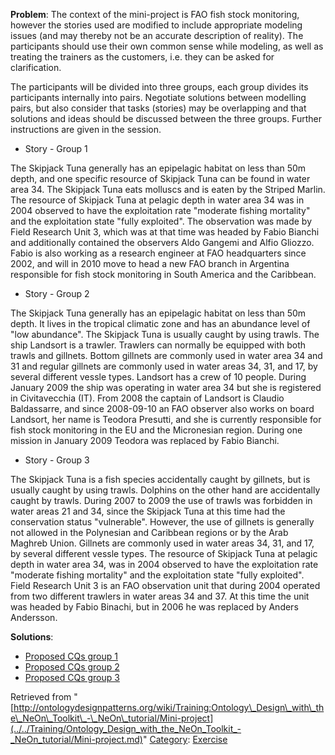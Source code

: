 __Problem__:
The context of the mini-project is FAO fish stock monitoring, however the stories used are modified to include appropriate modeling issues (and may thereby not be an accurate description of reality). The participants should use their own common sense while modeling, as well as treating the trainers as the customers, i.e. they can be asked for clarification.


The participants will be divided into three groups, each group divides its participants internally into pairs. Negotiate solutions between modelling pairs, but also consider that tasks (stories) may be overlapping and that solutions and ideas should be discussed between the three groups. Further instructions are given in the session. 



* Story - Group 1


The Skipjack Tuna generally has an epipelagic habitat on less than 50m depth, and one specific resource of Skipjack Tuna can be found in water area 34. The Skipjack Tuna eats molluscs and is eaten by the Striped Marlin. The resource of Skipjack Tuna at pelagic depth in water area 34 was in 2004 observed to have the exploitation rate "moderate fishing mortality" and the exploitation state "fully exploited". The observation was made by Field Research Unit 3, which was at that time was headed by Fabio Bianchi and additionally contained the observers Aldo Gangemi and Alfio Gliozzo. Fabio is also working as a research engineer at FAO headquarters since 2002, and will in 2010 move to head a new FAO branch in Argentina responsible for fish stock monitoring in South America and the Caribbean. 



* Story - Group 2


The Skipjack Tuna generally has an epipelagic habitat on less than 50m depth. It lives in the tropical climatic zone and has an abundance level of "low abundance". The Skipjack Tuna is usually caught by using trawls. The ship Landsort is a trawler. Trawlers can normally be equipped with both trawls and gillnets. Bottom gillnets are commonly used in water area 34 and 31 and regular gillnets are commonly used in water areas 34, 31, and 17, by several different vessle types. Landsort has a crew of 10 people. During January 2009 the ship was operating in water area 34 but she is registered in Civitavecchia (IT). From 2008 the captain of Landsort is Claudio Baldassarre, and since 2008-09-10 an FAO observer also works on board Landsort, her name is Teodora Presutti, and she is currently responsible for fish stock monitoring in the EU and the Micronesian region. During one mission in January 2009 Teodora was replaced by Fabio Bianchi.



* Story - Group 3


The Skipjack Tuna is a fish species accidentally caught by gillnets, but is usually caught by using trawls. Dolphins on the other hand are accidentally caught by trawls. During 2007 to 2009 the use of trawls was forbidden in water areas 21 and 34, since the Skipjack Tuna at this time had the conservation status "vulnerable". However, the use of gillnets is generally not allowed in the Polynesian and Caribbean regions or by the Arab Maghreb Union. Gillnets are commonly used in water areas 34, 31, and 17, by several different vessle types. The resource of Skipjack Tuna at pelagic depth in water area 34, was in 2004 observed to have the exploitation rate "moderate fishing mortality" and the exploitation state "fully exploited". Field Research Unit 3 is an FAO observation unit that during 2004 operated from two different trawlers in water areas 34 and 37. At this time the unit was headed by Fabio Binachi, but in 2006 he was replaced by Anders Andersson.




__Solutions__:



* [Proposed CQs group 1](../../Training/Ontology_Design_with_the_NeOn_Toolkit_-_NeOn_tutorial/Mini-project/CQs1.md "Training:Ontology Design with the NeOn Toolkit - NeOn tutorial/Mini-project/CQs1")
* [Proposed CQs group 2](../../Training/Ontology_Design_with_the_NeOn_Toolkit_-_NeOn_tutorial/Mini-project/CQs2.md "Training:Ontology Design with the NeOn Toolkit - NeOn tutorial/Mini-project/CQs2")
* [Proposed CQs group 3](../../Training/Ontology_Design_with_the_NeOn_Toolkit_-_NeOn_tutorial/Mini-project/CQs3.md "Training:Ontology Design with the NeOn Toolkit - NeOn tutorial/Mini-project/CQs3")




Retrieved from "[http://ontologydesignpatterns.org/wiki/Training:Ontology\_Design\_with\_the\_NeOn\_Toolkit\_-\_NeOn\_tutorial/Mini-project](../../Training/Ontology_Design_with_the_NeOn_Toolkit_-_NeOn_tutorial/Mini-project.md)"
 [Category](http://ontologydesignpatterns.org/wiki/Special:Categories "Special:Categories"): [Exercise](../../Category/Exercise.md "Category:Exercise")